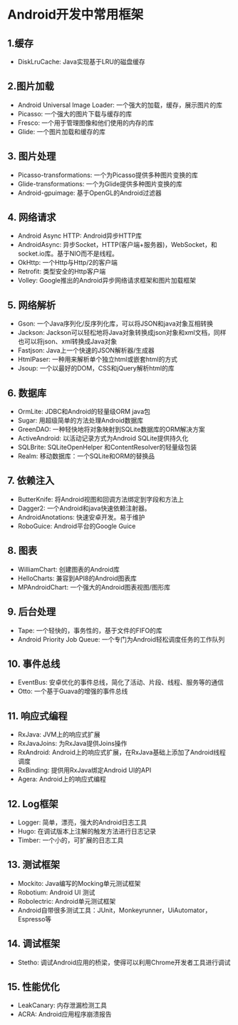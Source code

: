 # Android开发中常用框架

## 1.缓存

- DiskLruCache: Java实现基于LRU的磁盘缓存

## 2.图片加载

- Android Universal Image Loader: 一个强大的加载，缓存，展示图片的库
- Picasso: 一个强大的图片下载与缓存的库
- Fresco: 一个用于管理图像和他们使用的内存的库
- Glide: 一个图片加载和缓存的库

## 3. 图片处理

- Picasso-transformations: 一个为Picasso提供多种图片变换的库
- Glide-transformations: 一个为Glide提供多种图片变换的库
- Android-gpuimage: 基于OpenGL的Android过滤器

## 4. 网络请求

- Android Async HTTP: Android异步HTTP库
- AndroidAsync: 异步Socket，HTTP(客户端+服务器)，WebSocket，和socket.io库。基于NIO而不是线程。
- OkHttp: 一个Http与Http/2的客户端
- Retrofit: 类型安全的Http客户端
- Volley: Google推出的Android异步网络请求框架和图片加载框架

## 5. 网络解析

- Gson: 一个Java序列化/反序列化库，可以将JSON和java对象互相转换
- Jackson: Jackson可以轻松地将Java对象转换成json对象和xml文档，同样也可以将json、xml转换成Java对象
- Fastjson: Java上一个快速的JSON解析器/生成器
- HtmlPaser: 一种用来解析单个独立html或嵌套html的方式
- Jsoup: 一个以最好的DOM，CSS和jQuery解析html的库

## 6. 数据库

- OrmLite: JDBC和Android的轻量级ORM java包
- Sugar: 用超级简单的方法处理Android数据库
- GreenDAO: 一种轻快地将对象映射到SQLite数据库的ORM解决方案
- ActiveAndroid: 以活动记录方式为Android SQLite提供持久化
- SQLBrite: SQLiteOpenHelper 和ContentResolver的轻量级包装
- Realm: 移动数据库：一个SQLite和ORM的替换品

## 7. 依赖注入

- ButterKnife: 将Android视图和回调方法绑定到字段和方法上
- Dagger2: 一个Android和java快速依赖注射器。
- AndroidAnotations: 快速安卓开发。易于维护
- RoboGuice: Android平台的Google Guice

## 8. 图表

- WilliamChart: 创建图表的Android库
- HelloCharts: 兼容到API8的Android图表库
- MPAndroidChart: 一个强大的Android图表视图/图形库

## 9. 后台处理

- Tape: 一个轻快的，事务性的，基于文件的FIFO的库
- Android Priority Job Queue: 一个专门为Android轻松调度任务的工作队列

## 10. 事件总线

- EventBus: 安卓优化的事件总线，简化了活动、片段、线程、服务等的通信
- Otto: 一个基于Guava的增强的事件总线

## 11. 响应式编程

- RxJava: JVM上的响应式扩展
- RxJavaJoins: 为RxJava提供Joins操作
- RxAndroid: Android上的响应式扩展，在RxJava基础上添加了Android线程调度
- RxBinding: 提供用RxJava绑定Android UI的API
- Agera: Android上的响应式编程

## 12. Log框架

- Logger: 简单，漂亮，强大的Android日志工具
- Hugo: 在调试版本上注解的触发方法进行日志记录
- Timber: 一个小的，可扩展的日志工具

## 13. 测试框架

- Mockito: Java编写的Mocking单元测试框架
- Robotium: Android UI 测试
- Robolectric: Android单元测试框架
- Android自带很多测试工具：JUnit，Monkeyrunner，UiAutomator，Espresso等

## 14. 调试框架

- Stetho: 调试Android应用的桥梁，使得可以利用Chrome开发者工具进行调试

## 15. 性能优化

- LeakCanary: 内存泄漏检测工具
- ACRA: Android应用程序崩溃报告